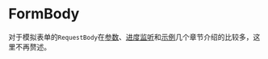 # FormBody
对于模拟表单的`RequestBody`在[参数](../../params)、[进度监听](../../progress)和[示例](../../sample)几个章节介绍的比较多，这里不再赘述。